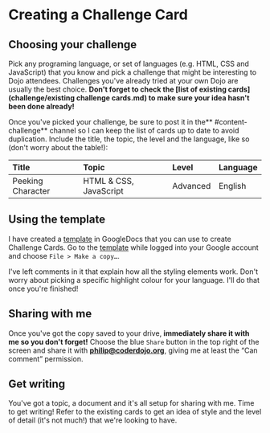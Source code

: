 # Creating a Challenge Card

## Choosing your challenge

Pick any programing language, or set of languages \(e.g. HTML, CSS and JavaScript\) that you know and pick a challenge that might be interesting to Dojo attendees. Challenges you've already tried at your own Dojo are usually the best choice. **Don't forget to check the **[**list of existing cards**](challenge/existing challenge cards.md)** to make sure your idea hasn't been done already!**

Once you've picked your challenge, be sure to post it in the** \#content-challenge** channel so I can keep the list of cards up to date to avoid duplication. Include the title, the topic, the level and the language, like so \(don't worry about the table!\):

| Title | Topic | Level | Language |
| :--- | :--- | :--- | :--- |
| Peeking Character | HTML & CSS, JavaScript | Advanced | English |

## Using the template

I have created a [template](https://docs.google.com/document/d/1n3Rxz5-AkMfD6Eclkk8mBEEkXCCpKg80D9zsoopmIWA/edit#) in GoogleDocs that you can use to create Challenge Cards. Go to the [template](https://www.gitbook.com/book/philipharney/content-hackathon-guide/edit#) while logged into your Google account and choose `File > Make a copy…`.

I've left comments in it that explain how all the styling elements work. Don't worry about picking a specific highlight colour for your language. I'll do that once you're finished!

## Sharing with me

Once you've got the copy saved to your drive, **immediately share it with me so you don't forget!** Choose the blue `Share` button in the top right of the screen and share it with **philip@coderdojo.org**, giving me at least the “Can comment” permission.

## Get writing

You've got a topic, a document and it's all setup for sharing with me. Time to get writing! Refer to the existing cards to get an idea of style and the level of detail \(it's not much!\) that we're looking to have.

